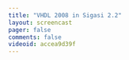 ```yaml
---
title: "VHDL 2008 in Sigasi 2.2"
layout: screencast 
pager: false
comments: false
videoid: accea9d39f
---
```

